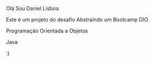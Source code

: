 Olá Sou Daniel Lisboa

Este é um projeto do desafio Abstraindo um Bootcamp DIO

Programação Orientada a Objetos 

Java

:)